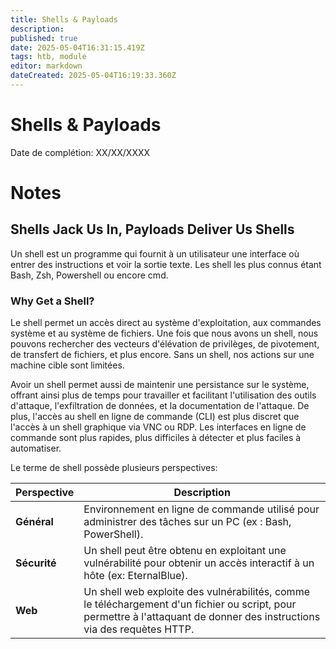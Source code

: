 ```yaml
---
title: Shells & Payloads
description: 
published: true
date: 2025-05-04T16:31:15.419Z
tags: htb, module
editor: markdown
dateCreated: 2025-05-04T16:19:33.360Z
---
```


# Shells & Payloads

Date de complétion: XX/XX/XXXX

# Notes

## Shells Jack Us In, Payloads Deliver Us Shells

Un shell est un programme qui fournit à un utilisateur une interface où entrer des instructions et voir la sortie texte. Les shell les plus connus étant Bash, Zsh, Powershell ou encore cmd.

### Why Get a Shell?

Le shell permet un accès direct au système d'exploitation, aux commandes système et au système de fichiers. Une fois que nous avons un shell, nous pouvons rechercher des vecteurs d'élévation de privilèges, de pivotement, de transfert de fichiers, et plus encore. Sans un shell, nos actions sur une machine cible sont limitées.

Avoir un shell permet aussi de maintenir une persistance sur le système, offrant ainsi plus de temps pour travailler et facilitant l'utilisation des outils d'attaque, l'exfiltration de données, et la documentation de l'attaque. De plus, l'accès au shell en ligne de commande (CLI) est plus discret que l'accès à un shell graphique via VNC ou RDP. Les interfaces en ligne de commande sont plus rapides, plus difficiles à détecter et plus faciles à automatiser.

Le terme de shell possède plusieurs perspectives:

| **Perspective**        | **Description**                                                                                                                                                       |
|------------------------|-----------------------------------------------------------------------------------------------------------------------------------------------------------------------|
| **Général**           | Environnement en ligne de commande utilisé pour administrer des tâches sur un PC (ex : Bash, PowerShell).                                                              |
| **Sécurité** | Un shell peut être obtenu en exploitant une vulnérabilité pour obtenir un accès interactif à un hôte (ex: EternalBlue).                   |
| **Web**                 | Un shell web exploite des vulnérabilités, comme le téléchargement d'un fichier ou script, pour permettre à l'attaquant de donner des instructions via des requètes HTTP. |



